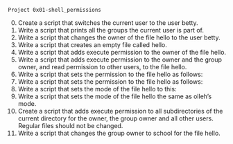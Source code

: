 	Project 0x01-shell_permissions
0. Create a script that switches the current user to the user betty.
1. Write a script that prints all the groups the current user is part of.
2. Write a script that changes the owner of the file hello to the user betty.
3. Write a script that creates an empty file called hello.
4. Write a script that adds execute permission to the owner of the file hello.
5. Write a script that adds execute permission to the owner and the group owner, and read permission to other users, to the file hello.
6. Write a script that sets the permission to the file hello as follows:
7. Write a script that sets the permission to the file hello as follows:
8. Write a script that sets the mode of the file hello to this:
9. Write a script that sets the mode of the file hello the same as olleh’s mode.
10. Create a script that adds execute permission to all subdirectories of the current directory for the owner, the group owner and all other users. Regular files should not be changed.
14. Write a script that changes the group owner to school for the file hello.
